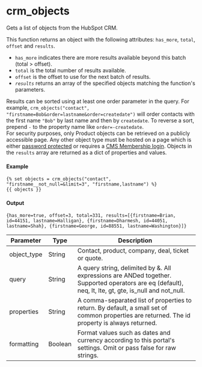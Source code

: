 # crm_objects
Gets a list of objects from the HubSpot CRM.

This function returns an object with the following attributes: `has_more`, `total`, `offset` and `results`.

- `has_more` indicates there are more results available beyond this batch (total &gt; offset).
- `total` is the total number of results available.
- `offset` is the offset to use for the next batch of results.
- *`results`* returns an array of the specified objects matching the function's parameters.

Results can be sorted using at least one order parameter in the query. For example, `crm_objects("contact", "firstname=Bob&order=lastname&order=createdate")` will order contacts with the first name `"Bob"` by last name and then by `createdate`. To reverse a sort, prepend `-` to the property name like `order=-createdate`.  
For security purposes, only Product objects can be retrieved on a publicly accessible page. Any other object type must be hosted on a page which is either [password protected](https://knowledge.hubspot.com/cos-pages-editor/how-can-i-password-protect-my-pages) or requires a [CMS Membership login](https://knowledge.hubspot.com/articles/kcs_article/cms-pages-editor/control-audience-access-to-pages). Objects in the `results` array are returned as a dict of properties and values.

#### Example
```jinja2
{% set objects = crm_objects("contact", "firstname__not_null=&limit=3", "firstname,lastname") %} 
{{ objects }}
```

#### Output
```jinja2
{has_more=true, offset=3, total=331, results=[{firstname=Brian, id=44151, lastname=Halligan}, {firstname=Dharmesh, id=44051, lastname=Shah}, {firstname=George, id=88551, lastname=Washington}]}
```

| Parameter | Type | Description | 
|  ------  |  ------  |  ------  | 
| object_type | String | Contact, product, company, deal, ticket or quote. | 
| query | String | A query string, delimited by &. All expressions are ANDed together. Supported operators are eq (default), neq, lt, lte, gt, gte, is_null and not_null. | 
| properties | String | A comma-separated list of properties to return. By default, a small set of common properties are returned. The id property is always returned. | 
| formatting | Boolean | Format values such as dates and currency according to this portal's settings. Omit or pass false for raw strings. | 

